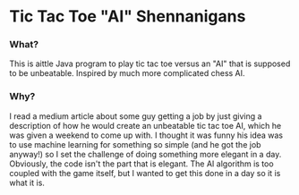 # Tic Tac Toe "AI" Shennanigans

### What?
This is aittle Java program to play tic tac toe versus an "AI" that is supposed to be unbeatable. Inspired by much more complicated chess AI.

### Why?
I read a medium article about some guy getting a job by just giving a description of how he would create an unbeatable tic tac toe AI, which he was given a weekend to come up with.
I thought it was funny his idea was to use machine learning for something so simple (and he got the job anyway!) so I set the challenge of doing something more elegant in a day.
Obviously, the code isn't the part that is elegant. The AI algorithm is too coupled with the game itself, but I wanted to get this done in a day so it is what it is.
